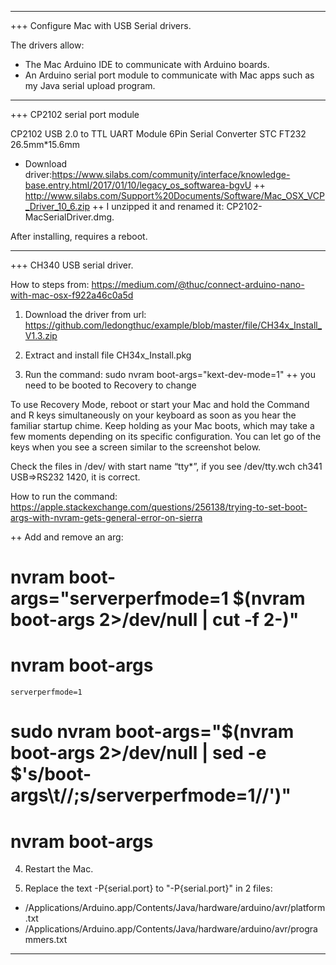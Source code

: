 --------------------------------------------------------------------------------
+++ Configure Mac with USB Serial drivers.

The drivers allow:
+ The Mac Arduino IDE to communicate with Arduino boards.
+ An Arduino serial port module to communicate with Mac apps such as my Java serial upload program.

--------------------------------------------------------------------------------
+++ CP2102 serial port module

CP2102 USB 2.0 to TTL UART Module 6Pin Serial Converter STC FT232 26.5mm*15.6mm
+ Download driver:https://www.silabs.com/community/interface/knowledge-base.entry.html/2017/01/10/legacy_os_softwarea-bgvU
++ http://www.silabs.com/Support%20Documents/Software/Mac_OSX_VCP_Driver_10_6.zip
++ I unzipped it and renamed it: CP2102-MacSerialDriver.dmg.

After installing, requires a reboot.

--------------------------------------------------------------------------------
+++ CH340 USB serial driver.

How to steps from:
https://medium.com/@thuc/connect-arduino-nano-with-mac-osx-f922a46c0a5d

1. Download the driver from url: https://github.com/ledongthuc/example/blob/master/file/CH34x_Install_V1.3.zip
2. Extract and install file CH34x_Install.pkg

3. Run the command: sudo nvram boot-args="kext-dev-mode=1"
++ you need to be booted to Recovery to change

To use Recovery Mode, reboot or start your Mac and hold the Command and R keys simultaneously on your keyboard as soon as you hear the familiar startup chime. Keep holding as your Mac boots, which may take a few moments depending on its specific configuration. You can let go of the keys when you see a screen similar to the screenshot below.

Check the files in /dev/ with start name “tty*”, if you see /dev/tty.wch ch341 USB=>RS232 1420, it is correct.

How to run the command:
https://apple.stackexchange.com/questions/256138/trying-to-set-boot-args-with-nvram-gets-general-error-on-sierra

++ Add and remove an arg:
# nvram boot-args="serverperfmode=1 $(nvram boot-args 2>/dev/null | cut -f 2-)"
# nvram boot-args
	serverperfmode=1  
# sudo nvram boot-args="$(nvram boot-args 2>/dev/null | sed -e $'s/boot-args\t//;s/serverperfmode=1//')"
# nvram boot-args

4. Restart the Mac.

5. Replace the text -P{serial.port} to "-P{serial.port}" in 2 files:
+ /Applications/Arduino.app/Contents/Java/hardware/arduino/avr/platform.txt
+ /Applications/Arduino.app/Contents/Java/hardware/arduino/avr/programmers.txt

--------------------------------------------------------------------------------
